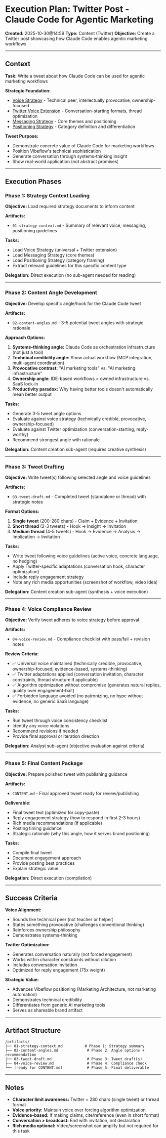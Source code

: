 # Execution Plan: Twitter Post - Claude Code for Agentic Marketing

**Created:** 2025-10-30@14:59
**Type:** Content (Twitter)
**Objective:** Create a Twitter post showcasing how Claude Code enables agentic marketing workflows

---

## Context

**Task:** Write a tweet about how Claude Code can be used for agentic marketing workflows

**Strategic Foundation:**
- [Voice Strategy](/brand/strategy/voice/STRATEGY.md) - Technical peer, intellectually provocative, ownership-focused
- [Twitter Voice Extension](/brand/strategy/voice/twitter/EXTENSION.md) - Conversation-starting formats, thread optimization
- [Messaging Strategy](/brand/strategy/messaging/STRATEGY.md) - Core themes and positioning
- [Positioning Strategy](/brand/strategy/positioning/STRATEGY.md) - Category definition and differentiation

**Tweet Purpose:**
- Demonstrate concrete value of Claude Code for marketing workflows
- Position Vibeflow's technical sophistication
- Generate conversation through systems-thinking insight
- Show real-world application (not abstract promises)

---

## Execution Phases

### Phase 1: Strategy Context Loading
**Objective:** Load required strategy documents to inform content

**Artifacts:**
- `01-strategy-context.md` - Summary of relevant voice, messaging, positioning guidelines

**Tasks:**
- Load Voice Strategy (universal + Twitter extension)
- Load Messaging Strategy (core themes)
- Load Positioning Strategy (category framing)
- Extract relevant guidelines for this specific content type

**Delegation:** Direct execution (no sub-agent needed for reading)

---

### Phase 2: Content Angle Development
**Objective:** Develop specific angle/hook for the Claude Code tweet

**Artifacts:**
- `02-content-angles.md` - 3-5 potential tweet angles with strategic rationale

**Approach Options:**
1. **Systems-thinking angle:** Claude Code as orchestration infrastructure (not just a tool)
2. **Technical credibility angle:** Show actual workflow (MCP integration, multi-agent coordination)
3. **Provocative contrast:** "AI marketing tools" vs. "AI marketing infrastructure"
4. **Ownership angle:** IDE-based workflows = owned infrastructure vs. SaaS lock-in
5. **Productivity paradox:** Why having better tools doesn't automatically mean better output

**Tasks:**
- Generate 3-5 tweet angle options
- Evaluate against voice strategy (technically credible, provocative, ownership-focused)
- Evaluate against Twitter optimization (conversation-starting, reply-worthy)
- Recommend strongest angle with rationale

**Delegation:** Content creation sub-agent (requires creative synthesis)

---

### Phase 3: Tweet Drafting
**Objective:** Write tweet(s) following selected angle and voice guidelines

**Artifacts:**
- `03-tweet-draft.md` - Completed tweet (standalone or thread) with strategic notes

**Format Options:**
1. **Single tweet** (200-280 chars) - Claim + Evidence + Invitation
2. **Short thread** (2-3 tweets) - Hook → Insight → Invitation
3. **Medium thread** (4-5 tweets) - Hook → Evidence → Analysis → Implication → Invitation

**Tasks:**
- Write tweet following voice guidelines (active voice, concrete language, no hedging)
- Apply Twitter-specific adaptations (conversation hook, character optimization)
- Include reply engagement strategy
- Note any rich media opportunities (screenshot of workflow, video idea)

**Delegation:** Content creation sub-agent (synthesis + voice execution)

---

### Phase 4: Voice Compliance Review
**Objective:** Verify tweet adheres to voice strategy before approval

**Artifacts:**
- `04-voice-review.md` - Compliance checklist with pass/fail + revision notes

**Review Criteria:**
- ✅ Universal voice maintained (technically credible, provocative, ownership-focused, evidence-based, systems-thinking)
- ✅ Twitter adaptations applied (conversation invitation, character constraints, thread structure if applicable)
- ✅ Algorithm optimization without compromise (generates natural replies, quality over engagement-bait)
- ✅ Forbidden language avoided (no patronizing, no hype without evidence, no generic SaaS language)

**Tasks:**
- Run tweet through voice consistency checklist
- Identify any voice violations
- Recommend revisions if needed
- Provide final approval or iteration direction

**Delegation:** Analyst sub-agent (objective evaluation against criteria)

---

### Phase 5: Final Content Package
**Objective:** Prepare polished tweet with publishing guidance

**Artifacts:**
- `CONTENT.md` - Final approved tweet ready for review/publishing

**Deliverable:**
- Final tweet text (optimized for copy-paste)
- Reply engagement strategy (how to respond in first 2-3 hours)
- Rich media recommendations (if applicable)
- Posting timing guidance
- Strategic rationale (why this angle, how it serves brand positioning)

**Tasks:**
- Compile final tweet
- Document engagement approach
- Provide posting best practices
- Explain strategic value

**Delegation:** Direct execution (compilation)

---

## Success Criteria

**Voice Alignment:**
- Sounds like technical peer (not teacher or helper)
- States something provocative (challenges conventional thinking)
- Reinforces ownership philosophy
- Demonstrates systems-thinking

**Twitter Optimization:**
- Generates conversation naturally (not forced engagement)
- Works within character constraints without dilution
- Includes conversation invitation
- Optimized for reply engagement (75x weight)

**Strategic Value:**
- Advances Vibeflow positioning (Marketing Architecture, not marketing automation)
- Demonstrates technical credibility
- Differentiates from generic AI marketing tools
- Serves as shareable brand artifact

---

## Artifact Structure

```
/artifacts/
├── 01-strategy-context.md          # Phase 1: Strategy summary
├── 02-content-angles.md             # Phase 2: Angle options + recommendation
├── 03-tweet-draft.md                # Phase 3: Tweet draft(s)
├── 04-voice-review.md               # Phase 4: Compliance check
└── (ready for CONTENT.md)           # Phase 5: Final deliverable
```

---

## Notes

- **Character limit awareness:** Twitter = 280 chars (single tweet) or thread format
- **Voice priority:** Maintain voice over forcing algorithm optimization
- **Evidence-based:** If making claims, cite/reference (even in short format)
- **Conversation > broadcast:** End with invitation, not declaration
- **Rich media optional:** Video/screenshot can amplify but not required for this task
